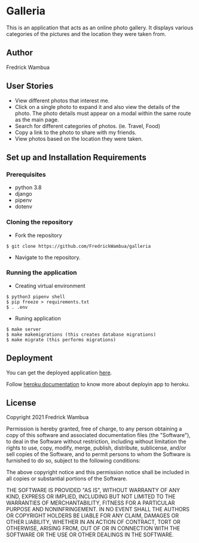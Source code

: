 # Galleria
This is an application that acts as an online photo gallery. It displays various categories of the pictures and the location they were taken from. 
## Author
Fredrick Wambua

## User Stories
- View different photos that interest me.
- Click on a single photo to expand it and also view the details of the photo. The photo details must appear on a modal within the same route as the main page.
- Search for different categories of photos. (ie. Travel, Food)
- Copy a link to the photo to share with my friends.
- View photos based on the location they were taken.

## Set up and Installation Requirements
### Prerequisites
- python 3.8
- django
- pipenv
- dotenv

### Cloning the repository
- Fork the repository
```
$ git clone https://github.com/FredrickWambua/galleria
```
- Navigate to the repository.
### Running the application
- Creating virtual environment
```
$ python3 pipenv shell
$ pip freeze > requirements.txt
$ . .env
```
- Runing application
```
$ make server 
$ make makemigrations (this creates database migrations)
$ make migrate (this performs migrations)
```
## Deployment
You can get the deployed application [here](https://fredspichas.herokuapp.com/). 

Follow [heroku documentation](https://devcenter.heroku.com/articles/git) to know more about deployin app to heroku.

## License
Copyright 2021 Fredrick Wambua

Permission is hereby granted, free of charge, to any person obtaining a copy of this software and associated documentation files (the "Software"), to deal in the Software without restriction, including without limitation the rights to use, copy, modify, merge, publish, distribute, sublicense, and/or sell copies of the Software, and to permit persons to whom the Software is furnished to do so, subject to the following conditions:

The above copyright notice and this permission notice shall be included in all copies or substantial portions of the Software.

THE SOFTWARE IS PROVIDED "AS IS", WITHOUT WARRANTY OF ANY KIND, EXPRESS OR IMPLIED, INCLUDING BUT NOT LIMITED TO THE WARRANTIES OF MERCHANTABILITY, FITNESS FOR A PARTICULAR PURPOSE AND NONINFRINGEMENT. IN NO EVENT SHALL THE AUTHORS OR COPYRIGHT HOLDERS BE LIABLE FOR ANY CLAIM, DAMAGES OR OTHER LIABILITY, WHETHER IN AN ACTION OF CONTRACT, TORT OR OTHERWISE, ARISING FROM, OUT OF OR IN CONNECTION WITH THE SOFTWARE OR THE USE OR OTHER DEALINGS IN THE SOFTWARE.



